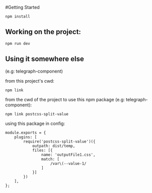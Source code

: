 #Getting Started

```
npm install
```

## Working on the project:
```
npm run dev

```

## Using it somewhere else
(e.g: telegraph-component)

from this project's cwd:
```
npm link 

```

from the cwd of the project to use this npm package (e.g: telegraph-component):
```
npm link postcss-split-value

```

using this package in config:
```
module.exports = {
	plugins: [
		require('postcss-split-value')({
		    outpath: dist/temp,
            files: [{
                name: 'outputFile1.css',
                match: [
                    /var\(--value-1/
                ]
            }]
        })
    ],
};

```